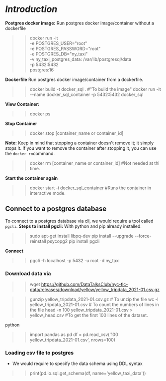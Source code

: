 # **_Introduction_**
**Postgres docker image:** Run postgres docker image/container without a dockerfile
>> docker run -it \
    -e POSTGRES_USER="root" \
    -e POSTGRES_PASSWORD="root" \
    -e POSTGRES_DB="ny_taxi" \
    -v ny_taxi_postgres_data: /var/lib/postgresql/data \
    -p 5432:5432 \
    postgres:16

**Dockerfile** Run postgres docker image/container from a dockerfile.
>> docker build -t docker_sql . #"To build the image"
>> docker run -it --name docker_sql_container -p 5432:5432 docker_sql

**View Container:** 
>> docker ps

**Stop Container**
>> docker stop [container_name or container_id]

**Note:** Keep in mind that stopping a container doesn't remove it; it simply stops it. If you want to remove the container after stopping it, you can use the `docker rm`command. 
>> docker rm [container_name or container_id] #Not needed at thi time.

**Start the container again**
>> docker start -i docker_sql_container #Runs the container in interactive mode.

## Connect to a postgres database
 To connect to a postgres database via cli, we would require a tool called `pgcli`.
**Steps to install pgcli:** With python and pip already installed:
>> sudo apt-get install libpq-dev
>> pip install --upgrade --force-reinstall psycopg2
>> pip install pgcli

**Connect**
>> pgcli -h localhost -p 5432 -u root -d ny_taxi

### Download data via
>> wget https://github.com/DataTalksClub/nyc-tlc-data/releases/download/yellow/yellow_tripdata_2021-01.csv.gz 

>> gunzip yellow_tripdata_2021-01.csv.gz    # To unzip the file
>> wc -l  yellow_tripdata_2021-01.csv       # To count the numbers of lines in the file
>> head -n 100 yellow_tripdata_2021-01.csv > yellow_head.csv   #To get the first 100 lines of the dataset.

python
>> import pandas as pd
>> df = pd.read_csv('100 yellow_tripdata_2021-01.csv', nrows=100)

### Loading csv file to postgres
* We would require to specify the data schema using DDL syntax
>> print(pd.io.sql.get_schema(df, name='yellow_taxi_data'))
